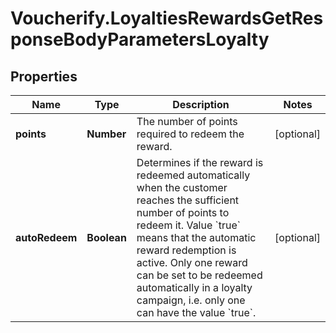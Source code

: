 # Voucherify.LoyaltiesRewardsGetResponseBodyParametersLoyalty

## Properties

Name | Type | Description | Notes
------------ | ------------- | ------------- | -------------
**points** | **Number** | The number of points required to redeem the reward. | [optional] 
**autoRedeem** | **Boolean** | Determines if the reward is redeemed automatically when the customer reaches the sufficient number of points to redeem it. Value &#x60;true&#x60; means that the automatic reward redemption is active. Only one reward can be set to be redeemed automatically in a loyalty campaign, i.e. only one can have the value &#x60;true&#x60;. | [optional] 


